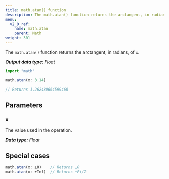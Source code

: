 ```yaml
---
title: math.atan() function
description: The math.atan() function returns the arctangent, in radians, of `x`.
menu:
  v2_0_ref:
    name: math.atan
    parent: Math
weight: 301
---
```


The `math.atan()` function returns the arctangent, in radians, of `x`.

_**Output data type:** Float_

```js
import "math"

math.atan(x: 3.14)

// Returns 1.262480664599468
```

## Parameters

### x
The value used in the operation.

_**Data type:** Float_

## Special cases
```js
math.atan(x: ±0)    // Returns ±0
math.atan(x: ±Inf)  // Returns ±Pi/2
```
